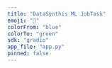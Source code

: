 ```yaml
---
title: "DataSynthis ML JobTask"
emoji: "🤖"
colorFrom: "blue"
colorTo: "green"
sdk: "gradio"
app_file: "app.py"
pinned: false
---
```

